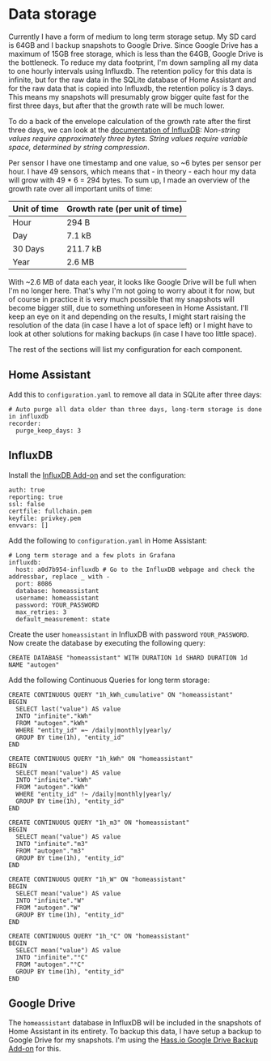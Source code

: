 # Data storage
Currently I have a form of medium to long term storage setup. My SD card is 64GB and I backup snapshots to Google Drive. Since Google Drive has a maximum of 15GB free storage, which is less than the 64GB, Google Drive is the bottleneck. To reduce my data footprint, I'm down sampling all my data to one hourly intervals using Influxdb. The retention policy for this data is infinite, but for the raw data in the SQLite database of Home Assistant and for the raw data that is copied into Influxdb, the retention policy is 3 days. This means my snapshots will presumably grow bigger quite fast for the first three days, but after that the growth rate will be much lower. 

To do a back of the envelope calculation of the growth rate after the first three days, we can look at the [documentation of InfluxDB](https://docs.influxdata.com/influxdb/v1.8/guides/hardware_sizing/): *Non-string values require approximately three bytes. String values require variable space, determined by string compression*.

Per sensor I have one timestamp and one value, so ~6 bytes per sensor per hour. I have 49 sensors, which means that - in theory - each hour my data will grow with 49 * 6 = 294 bytes. To sum up, I made an overview of the growth rate over all important units of time:

| Unit of time | Growth rate (per unit of time) |
|--------------|--------------------------------|
| Hour         | 294 B                          |
| Day          | 7.1 kB                       |
| 30 Days      | 211.7 kB                      |
| Year         | 2.6 MB                     |

With ~2.6 MB of data each year, it looks like Google Drive will be full when I'm no longer here. That's why I'm not going to worry about it for now, but of course in practice it is very much possible that my snapshots will become bigger still, due to something unforeseen in Home Assistant. I'll keep an eye on it and depending on the results, I might start raising the resolution of the data (in case I have a lot of space left) or I might have to look at other solutions for making backups (in case I have too little space).

The rest of the sections will list my configuration for each component.

## Home Assistant
Add this to `configuration.yaml` to remove all data in SQLite after three days:
```
# Auto purge all data older than three days, long-term storage is done in influxdb
recorder:
  purge_keep_days: 3
```

## InfluxDB
Install the [InfluxDB Add-on](https://github.com/hassio-addons/addon-influxdb) and set the configuration:
```
auth: true
reporting: true
ssl: false
certfile: fullchain.pem
keyfile: privkey.pem
envvars: []
```

Add the following to `configuration.yaml` in Home Assistant:
```
# Long term storage and a few plots in Grafana 
influxdb:
  host: a0d7b954-influxdb # Go to the InfluxDB webpage and check the addressbar, replace _ with -
  port: 8086
  database: homeassistant
  username: homeassistant
  password: YOUR_PASSWORD
  max_retries: 3
  default_measurement: state
```

Create the user `homeassistant` in InfluxDB with password `YOUR_PASSWORD`. Now create the database by executing the following query:
```
CREATE DATABASE "homeassistant" WITH DURATION 1d SHARD DURATION 1d NAME "autogen"
```

Add the following Continuous Queries for long term storage:
```
CREATE CONTINUOUS QUERY "1h_kWh_cumulative" ON "homeassistant" 
BEGIN
  SELECT last("value") AS value
  INTO "infinite"."kWh"
  FROM "autogen"."kWh"
  WHERE "entity_id" =~ /daily|monthly|yearly/
  GROUP BY time(1h), "entity_id"
END

CREATE CONTINUOUS QUERY "1h_kWh" ON "homeassistant" 
BEGIN
  SELECT mean("value") AS value
  INTO "infinite"."kWh"
  FROM "autogen"."kWh"
  WHERE "entity_id" !~ /daily|monthly|yearly/
  GROUP BY time(1h), "entity_id"
END

CREATE CONTINUOUS QUERY "1h_m3" ON "homeassistant" 
BEGIN
  SELECT mean("value") AS value
  INTO "infinite"."m3"
  FROM "autogen"."m3"
  GROUP BY time(1h), "entity_id"
END

CREATE CONTINUOUS QUERY "1h_W" ON "homeassistant" 
BEGIN
  SELECT mean("value") AS value
  INTO "infinite"."W"
  FROM "autogen"."W"
  GROUP BY time(1h), "entity_id"
END

CREATE CONTINUOUS QUERY "1h_°C" ON "homeassistant" 
BEGIN
  SELECT mean("value") AS value
  INTO "infinite"."°C"
  FROM "autogen"."°C"
  GROUP BY time(1h), "entity_id"
END
```

## Google Drive
The `homeassistant` database in InfluxDB will be included in the snapshots of Home Assistant in its entirety. To backup this data, I have setup a backup to Google Drive for my snapshots. I'm using the [Hass.io Google Drive Backup Add-on](https://github.com/sabeechen/hassio-google-drive-backup) for this.
